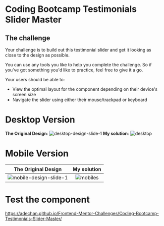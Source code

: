 # Coding Bootcamp Testimonials Slider Master

## The challenge

Your challenge is to build out this testimonial slider and get it looking as close to the design as possible.

You can use any tools you like to help you complete the challenge. So if you've got something you'd like to practice, feel free to give it a go.

Your users should be able to: 

- View the optimal layout for the component depending on their device's screen size
- Navigate the slider using either their mouse/trackpad or keyboard

# Desktop Version
**The Original Design**: 
![desktop-design-slide-1](https://user-images.githubusercontent.com/29714385/89767076-e0220e80-db01-11ea-8218-53f8d9f87e29.jpg)
**My solution**: 
![desktop](https://user-images.githubusercontent.com/29714385/89770593-ae13ab00-db07-11ea-9789-65d3f07c38a9.PNG)

# Mobile Version
**The Original Design** |**My solution**
:-------------------------:|:-------------------------:
![mobile-design-slide-1](https://user-images.githubusercontent.com/29714385/89767130-f8922900-db01-11ea-85ae-13abd362a986.jpg)  |  ![mobiles](https://user-images.githubusercontent.com/29714385/89770684-c7b4f280-db07-11ea-9306-939bbe2a65a2.PNG)


# Test the component
https://adechan.github.io/Frontend-Mentor-Challenges/Coding-Bootcamp-Testimonials-Slider-Master/
